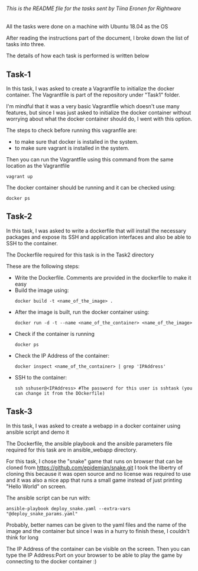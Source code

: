 ###### This is the README file for the tasks sent by Tiina Eronen for Rightware

All the tasks were done on a machine with Ubuntu 18.04 as the OS

After reading the instructions part of the document, I broke down the list of tasks into three.

The details of how each task is performed is written below

## Task-1

In this task, I was asked to create a Vagrantfile to initialize the docker container. The Vagrantfile is part of the repository under "Task1" folder.

I'm mindful that it was a very basic Vagrantfile which doesn't use many features, but since I was just asked to initialize the docker container without worrying about what the docker container should do, I went with this option.

The steps to check before running this vagranfile are:
  - to make sure that docker is installed in the system.
  - to make sure vagrant is installed in the system.

Then you can run the Vagrantfile using this command from the same location as the Vagrantfile
```console
vagrant up
```
The docker container should be running and it can be checked using:

```console
docker ps
```


## Task-2

In this task, I was asked to write a dockerfile that will install the necessary packages and expose its SSH and application interfaces and also be able to SSH to the container.

The Dockerfile required for this task is in the Task2 directory

These are the following steps:
  - Write the Dockerfile. Comments are provided in the dockerfile to make it easy
  - Build the image using:
    ```console
    docker build -t <name_of_the_image> .
    ```
  - After the image is built, run the docker container using:
    ```console
    docker run -d -t --name <name_of_the_container> <name_of_the_image>
    ```
  - Check if the container is running
    ```console
    docker ps
    ```
  - Check the IP Address of the container:
    ```console
    docker inspect <name_of_the_container> | grep 'IPAddress'
    ```
  - SSH to the container:
    ```console
    ssh sshuser@<IPAddress> #The password for this user is sshtask (you can change it from the DOckerfile)
    ```

## Task-3

In this task, I was asked to create a webapp in a docker container using ansible script and demo it

The Dockerfile, the ansible playbook and the ansible parameters file required for this task are in ansible_webapp directory.

For this task, I chose the "snake" game that runs on browser that can be cloned from https://github.com/epidemian/snake.git 
I took the libertry of cloning this because it was open source and no license was required to use and it was also a nice app that runs a small game instead of just printing "Hello World" on screen.

The ansible script can be run with:

```console
ansible-playbook deploy_snake.yaml --extra-vars "@deploy_snake_params.yaml"
```

Probably, better names can be given to the yaml files and the name of the image and the container but since I was in a hurry to finish these, I couldn't think for long

The IP Address of the container can be visible on the screen. Then you can type the IP Address:Port on your browser to be able to play the game by connecting to the docker container :)

